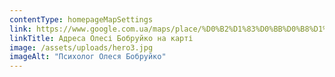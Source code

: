 ```yaml
---
contentType: homepageMapSettings
link: https://www.google.com.ua/maps/place/%D0%B2%D1%83%D0%BB%D0%B8%D1%86%D1%8F+%D0%A0%D0%BE%D0%BC%D0%B0%D0%BD%D1%87%D1%83%D0%BA%D0%B0,+14,+%D0%9B%D1%8C%D0%B2%D1%96%D0%B2,+%D0%9B%D1%8C%D0%B2%D1%96%D0%B2%D1%81%D1%8C%D0%BA%D0%B0+%D0%BE%D0%B1%D0%BB%D0%B0%D1%81%D1%82%D1%8C,+79000/@49.8362863,24.0352525,15.02z/data=!4m5!3m4!1s0x473add4298aa0e8f:0x551bad4d1fbce0da!8m2!3d49.8339332!4d24.0387426?hl=uk
linkTitle: Адреса Олесі Бобруйко на карті
image: /assets/uploads/hero3.jpg
imageAlt: "Психолог Олеся Бобруйко"
---
```


